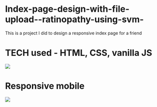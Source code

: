 # Index-page-design-with-file-upload--ratinopathy-using-svm-

This is a project I did to design a responsive index page for a friend

# TECH used - HTML, CSS, vanilla JS

<img src="https://user-images.githubusercontent.com/57834820/176698473-d9a8bb84-0835-4d33-81fc-ac7dcdb8099c.png" />

# Responsive mobile

<img src="https://user-images.githubusercontent.com/57834820/176698751-06fe5fb7-a3fc-42a5-bdf0-e2e147bc82dc.png" />

